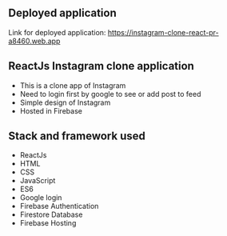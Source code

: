 ## Deployed application
Link for deployed application: 
https://instagram-clone-react-pr-a8460.web.app

## ReactJs Instagram clone application
* This is a clone app of Instagram
* Need to login first by google to see or add post to feed
* Simple design of Instagram
* Hosted in Firebase  

## Stack and framework used
* ReactJs
* HTML
* CSS
* JavaScript
* ES6
* Google login
* Firebase Authentication
* Firestore Database
* Firebase Hosting